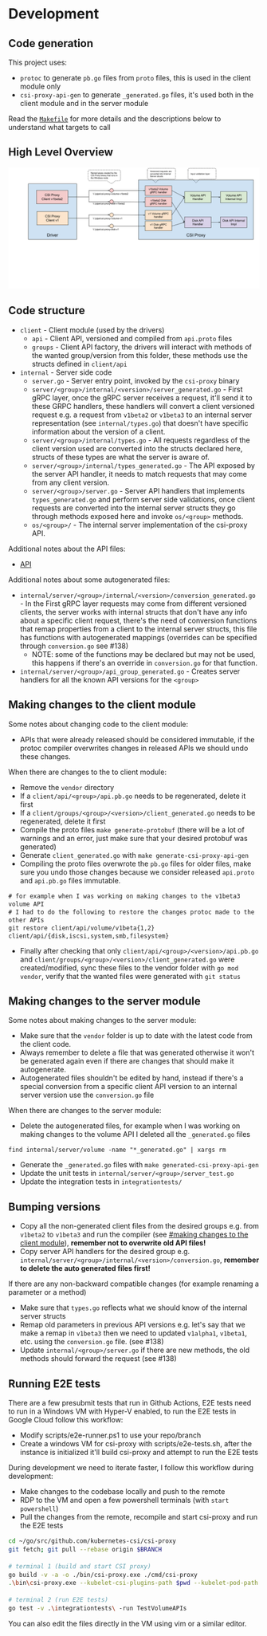 # Development

## Code generation

This project uses:

- `protoc` to generate `pb.go` files from `proto` files, this is used in the client module only
- `csi-proxy-api-gen` to generate `_generated.go` files, it's used both in the client module and in the server module

Read the [`Makefile`](./Makefile) for more details and the descriptions below to understand what targets to call

## High Level Overview

![CSI Proxy](./CSI-Proxy.png)

## Code structure

- `client` - Client module (used by the drivers)
  - `api` - Client API, versioned and compiled from `api.proto` files
  - `groups` - Client API factory, the drivers will interact with methods of the wanted group/version from this folder, these methods use the structs defined in `client/api`
- `internal` - Server side code
  - `server.go` - Server entry point, invoked by the `csi-proxy` binary
  - `server/<group>/internal/<version>/server_generated.go` - First gRPC layer, once the gRPC server receives a request, it'll send it to these GRPC handlers, these handlers will convert a client versioned request e.g. a request from `v1beta2` or `v1beta3` to an internal server representation (see `internal/types.go`) that doesn't have specific information about the version of a client.
  - `server/<group>/internal/types.go` - All requests regardless of the client version used are converted into the structs declared here, structs of these types are what the server is aware of.
  - `server/<group>/internal/types_generated.go` - The API exposed by the server API handler, it needs to match requests that may come from any client version.
  - `server/<group>/server.go` - Server API handlers that implements `types_generated.go` and perform server side validations, once client requests are converted into the internal server structs they go through methods exposed here and invoke `os/<group>` methods.
  - `os/<group>/` - The internal server implementation of the csi-proxy API.

Additional notes about the API files:

- [API](./API.md)

Additional notes about some autogenerated files:

- `internal/server/<group>/internal/<version>/conversion_generated.go` - In the First gRPC layer requests may come from different versioned clients, the server works with internal structs that don't have any info about a specific client request, there's the need of conversion functions that remap properties from a client to the internal server structs, this file has functions with autogenerated mappings (overrides can be specified through `conversion.go` see #138)
  - NOTE: some of the functions may be declared but may not be used, this happens if there's an override in `conversion.go` for that function.
- `internal/server/<group>/api_group_generated.go` - Creates server handlers for all the known API versions for the `<group>`

## Making changes to the client module

Some notes about changing code to the client module:

- APIs that were already released should be considered immutable, if the protoc compiler overwrites changes in released APIs we should undo these changes.

When there are changes to the to client module:

- Remove the `vendor` directory
- If a `client/api/<group>/api.pb.go` needs to be regenerated, delete it first
- If a `client/groups/<group>/<version>/client_generated.go` needs to be regenerated, delete it first
- Compile the proto files `make generate-protobuf` (there will be a lot of warnings and an error, just make sure that your desired protobuf was generated)
- Generate `client_generated.go` with `make generate-csi-proxy-api-gen`
- Compiling the proto files overwrote the `pb.go` files for older files, make sure you undo those changes because we consider released `api.proto` and `api.pb.go` files immutable.

```shell
# for example when I was working on making changes to the v1beta3 volume API
# I had to do the following to restore the changes protoc made to the other APIs
git restore client/api/volume/v1beta{1,2} client/api/{disk,iscsi,system,smb,filesystem}
```

- Finally after checking that only `client/api/<group>/<version>/api.pb.go` and `client/groups/<group>/<version>/client_generated.go` were created/modified, sync these files to the vendor folder with `go mod vendor`, verify that the wanted files were generated with `git status`

## Making changes to the server module

Some notes about making changes to the server module:

- Make sure that the `vendor` folder is up to date with the latest code from the client code.
- Always remember to delete a file that was generated otherwise it won't be generated again even if there
  are changes that should make it autogenerate.
- Autogenerated files shouldn't be edited by hand, instead if there's a special conversion from a specific
  client API version to an internal server version use the `conversion.go` file

When there are changes to the server module:

- Delete the autogenerated files, for example when I was working on
  making changes to the volume API I deleted all the `_generated.go` files

```shell
find internal/server/volume -name "*_generated.go" | xargs rm
```

- Generate the `_generated.go` files with `make generated-csi-proxy-api-gen`
- Update the unit tests in `internal/server/<group>/server_test.go`
- Update the integration tests in `integrationtests/`

## Bumping versions

- Copy all the non-generated client files from the desired groups e.g. from `v1beta2` to `v1beta3` and run the compiler
  (see [#making changes to the client module](#making-changes-to-the-client-module)), **remember not to overwrite old API files!**
- Copy server API handlers for the desired group e.g. `internal/server/<group>/internal/<version>/conversion.go`, **remember to delete the auto generated files first!**

If there are any non-backward compatible changes (for example renaming a parameter or a method)

- Make sure that `types.go` reflects what we should know of the internal server structs
- Remap old parameters in previous API versions e.g. let's say that we make a remap in `v1beta3` then we need to updated `v1alpha1`, `v1beta1`, etc. using the `conversion.go` file. (see #138)
- Update `internal/<group>/server.go` if there are new methods, the old methods should forward the request (see #138)

## Running E2E tests

There are a few presubmit tests that run in Github Actions, E2E tests need to run in a Windows VM with Hyper-V enabled, to run the E2E tests in Google Cloud follow this workflow:

- Modify scripts/e2e-runner.ps1 to use your repo/branch
- Create a windows VM for csi-proxy with scripts/e2e-tests.sh, after the instance is initialized it'll build csi-proxy and attempt to run the E2E tests

During development we need to iterate faster, I follow this workflow during development:

- Make changes to the codebase locally and push to the remote
- RDP to the VM and open a few powershell terminals (with `start powershell`)
- Pull the changes from the remote, recompile and start csi-proxy and run the E2E tests

```bash
cd ~/go/src/github.com/kubernetes-csi/csi-proxy
git fetch; git pull --rebase origin $BRANCH

# terminal 1 (build and start CSI proxy)
go build -v -a -o ./bin/csi-proxy.exe ./cmd/csi-proxy
.\bin\csi-proxy.exe --kubelet-csi-plugins-path $pwd --kubelet-pod-path $pwd --v=5

# terminal 2 (run E2E tests)
go test -v .\integrationtests\ -run TestVolumeAPIs
```

You can also edit the files directly in the VM using vim or a similar editor.
